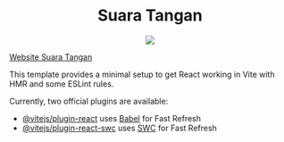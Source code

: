 <center>
<h1>Suara Tangan</h1>
<img src="https://github.com/diosamuel/suaratangan/blob/main/public/android-icon-192x192.png"/>
</center>

[Website Suara Tangan](https://suaratangan.netlify.app)

This template provides a minimal setup to get React working in Vite with HMR and some ESLint rules.

Currently, two official plugins are available:

- [@vitejs/plugin-react](https://github.com/vitejs/vite-plugin-react/blob/main/packages/plugin-react/README.md) uses [Babel](https://babeljs.io/) for Fast Refresh
- [@vitejs/plugin-react-swc](https://github.com/vitejs/vite-plugin-react-swc) uses [SWC](https://swc.rs/) for Fast Refresh
